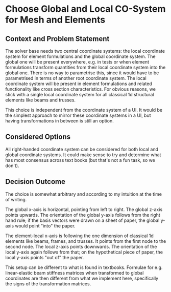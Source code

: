 # Choose Global and Local CO-System for Mesh and Elements

## Context and Problem Statement

The solver base needs two central coordinate systems: the local coordinate system for element
formulations and the global coordinate system. The global one will be present everywhere, e.g. in
tests or when element formulations transform quantities from their local coordinate system into the
global one. There is no way to parametrise this, since it would have to be parametrised in terms of
another root coordinate system. The local coordinate system will be present in element formulations
and related functionality like cross section characteristics. For obvious reasons, we stick with a
single local coordinate system for all classical 1d structural elements like beams and trusses.

This choice is independent from the coordinate system of a UI. It would be the simplest approach to
mirror these coordinate systems in a UI, but having transformations in between is still an option.

## Considered Options

All right-handed coordinate system can be considered for both local and global coordinate systems.
It could make sense to try and determine what has most consensus across text books (but that's not a
fun task, so we don't).

## Decision Outcome

The choice is somewhat arbitrary and according to my intuition at the time of writing.

The global x-axis is horizontal, pointing from left to right. The global z-axis points upwards. The
orientation of the global y-axis follows from the right hand rule; if the basis vectors were drawn
on a sheet of paper, the global y-axis would point "into" the paper.

The element-local x-axis is following the one dimension of classical 1d elements like beams, frames,
and trusses. It points from the first node to the second node. The local z-axis points downwards.
The orientation of the local y-axis again follows from that; on the hypothetical piece of paper, the
local y-axis points "out of" the paper.

This setup can be different to what is found in textbooks. Formulae for e.g. linear-elastic beam
stiffness matrices when transformed to global coordinates are then different from what we implement
here, specifically the signs of the transformation matrices.
